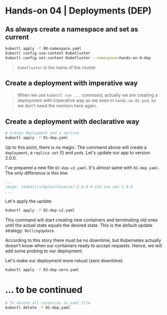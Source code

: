 # Hands-on 04 | Deployments (DEP)

## As always create a namespace and set as current

```bash
kubectl apply -f 00-namespace.yaml
kubectl config use-context KubeCluster
kubectl config set-context KubeCluster --namespace=hands-on-4-dep
```

> `KubeCluster` is the name of the cluster

## Create a deployment with imperative way

> When we use `kubectl run ...` command, actually we are creating a deployment with imperative way as we seen in `hands-on-01-pod`, so we don't need the mention here again.

## Create a deployment with declarative way

```bash
# Create deployment and a serivce
kubectl apply -f 01-dep.yaml
```

Up to this point, there is no magic. The command above will create a `deployment`, a `replica set` (!) and `pod`s. Let's update our app to version 2.0.0.

I've prepared a new file `02-dep-v2.yaml`. It's almost same with `01-dep.yaml`. The only difference is this line:
```yaml
...
image: sadedil/simpleinfoserver:2.0.0 # old one was 1.0.0
...
```

Let's apply the update
```bash
kubectl apply -f 02-dep-v2.yaml
```

This command will start creating new containers and terminating old ones until the actual state equals the desired state. This is the default update strategy: `RollingUpdate`.

According to this story there must be no downtime, but Kubernetes actually doesn't know when our containers ready to accept requests. Hence, we will add some probing to our deployment.

Let's make our deployment more robust (zero downtime)
```bash
kubectl apply -f 03-dep-zero.yaml
```


# ... to be continued


```bash
# To delete all resources in yaml file
kubectl delete -f 01-dep.yaml
```